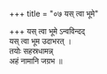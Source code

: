+++
title = "०७ यस् त्वा भूमे"

+++
यस् त्वा भूमे ऽन्वविन्दद्  
यस् त्वा भूम उदाभरत् ।  
तयोः सहस्रधामन्न्  
अहं नामानि जग्रभ ॥